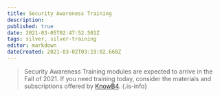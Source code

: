 ```yaml
---
title: Security Awareness Training
description: 
published: true
date: 2021-03-05T02:47:52.501Z
tags: silver, silver-training
editor: markdown
dateCreated: 2021-03-02T03:19:02.660Z
---
```


> Security Awareness Training modules are expected to arrive in the Fall of 2021. If you need training today, consider the materials and subscriptions offered by [KnowB4](https://www.knowbe4.com/knowbe4-training-modules-overview/).
{.is-info}
